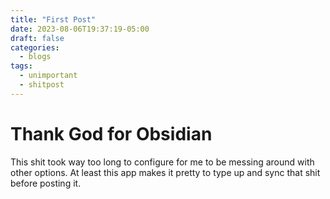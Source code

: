 ```yaml
---
title: "First Post"
date: 2023-08-06T19:37:19-05:00
draft: false
categories:
  - blogs
tags:
  - unimportant
  - shitpost
---
```


# Thank God for Obsidian

This shit took way too long to configure for me to be messing around with other options. At least this app makes it pretty to type up and sync that shit before posting it.
